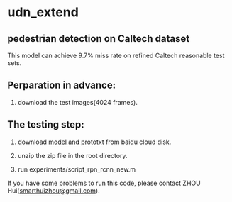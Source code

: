 udn_extend
======================
pedestrian detection on Caltech dataset
----------------------
This model can achieve 9.7% miss rate on refined Caltech reasonable test sets.



Perparation in advance:
-----------------------

1. download the test images(4024 frames).


The testing step:
-----------------------

1. download [model and prototxt](https://pan.baidu.com/s/1i5On1hb) from baidu cloud disk.

2. unzip the zip file in the root directory.

3. run experiments/script_rpn_rcnn_new.m




If you have some problems to run this code, please contact ZHOU Hui(smarthuizhou@gmail.com).
